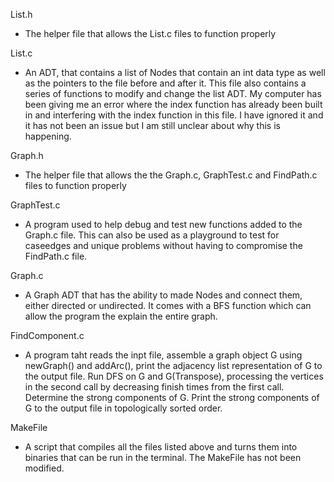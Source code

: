 List.h
- The helper file that allows the List.c files to function properly

List.c
- An ADT, that contains a list of Nodes that contain an int data type as well as the pointers to the file before and after it. This file also contains a series of functions to modify and change the list ADT. My computer has been giving me an error where the index function has already been built in and interfering with the index function in this file. I have ignored it and it has not been an issue but I am still unclear about why this is happening.

Graph.h
- The helper file that allows the the Graph.c, GraphTest.c and FindPath.c files to function properly

GraphTest.c
- A program used to help debug and test new functions added to the Graph.c file. This can also be used as a playground to test for caseedges and unique problems without having to compromise the FindPath.c file.

Graph.c
- A Graph ADT that has the ability to made Nodes and connect them, either directed or undirected. It comes with a BFS function which can allow the program the explain the entire graph.

FindComponent.c
- A program taht reads the inpt file, assemble a graph object G using newGraph() and addArc(), print the adjacency list representation of G to the output file. Run DFS on G and G(Transpose), processing the vertices in the second call by decreasing finish times from the first call. Determine the strong components of G. Print the strong components of G to the output file in topologically sorted order.

MakeFile
- A script that compiles all the files listed above and turns them into binaries that can be run in the terminal. The MakeFile has not been modified.


